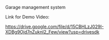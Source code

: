 Garage management system

Link for Demo Video:

https://drive.google.com/file/d/15CBHLzJ029I-XDBg9Ojd7nZuknI2_Few/view?usp=drivesdk
